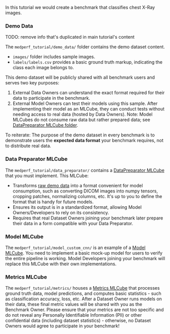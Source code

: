 In this tutorial we would create a benchmark that classifies chest X-Ray images.

### Demo Data

TODO: remove info that's duplicated in main tutorial's content

The `medperf_tutorial/demo_data/` folder contains the demo dataset content.
  
  - `images/` folder includes sample images.
  - `labels/labels.csv` provides a basic ground truth markup, indicating the class each image belongs to.

This demo dataset will be publicly shared with all benchmark users and serves two key purposes:
  1. External Data Owners can understand the exact format required for their data to participate in the benchmark.
  2. External Model Owners can test their models using this sample. After implementing their model as an MLCube, they can conduct tests without needing access to real data (hosted by Data Owners). Note: Model MLCubes do not consume raw data but rather prepared data; see [DataPreparator MLCube folder](#data-preparator-mlcube).
  
  To reiterate: The purpose of the demo dataset in every benchmark is to demonstrate users the __expected data format__ your benchmark requires, not to distribute real data.

### Data Preparator MLCube

The `medperf_tutorial/data_preparator/` contains a [DataPreparator MLCube](../../../mlcubes/mlcube_data.md) that you must implement. This MLCube:
  - Transforms [raw demo data](#demo-data) into a format convenient for model consumption, such as converting DICOM images into numpy tensors, cropping patches, normalizing columns, etc. It's up to you to define the format that is handy for future models.
  - Ensures its output is in a standardized format, allowing Model Owners/Developers to rely on its consistency.
  - Requires that real Dataset Owners joining your benchmark later prepare their data in a form compatible with your Data Preparator.

### Model MLCube

The `medperf_tutorial/model_custom_cnn/` is an example of a [Model MLCube](../../../mlcubes/mlcube_models.md). You need to implement a basic mock-up model for users to verify the entire pipeline is working. Model Developers joining your benchmark will replace this MLCube with their own implementations.

### Metrics MLCube

The `medperf_tutorial/metrics/` houses a [Metrics MLCube](../../../mlcubes/mlcube_metrics.md) that processes ground truth data, model predictions, and computes basic statistics - such as classification accuracy, loss, etc. After a Dataset Owner runs models on their data, these final metric values will be shared with you as the Benchmark Owner. Please ensure that your metrics are not too specific and do not reveal any Personally Identifiable Information (PII) or other confidential data (including dataset statistics) - otherwise, no Dataset Owners would agree to participate in your benchmark!

